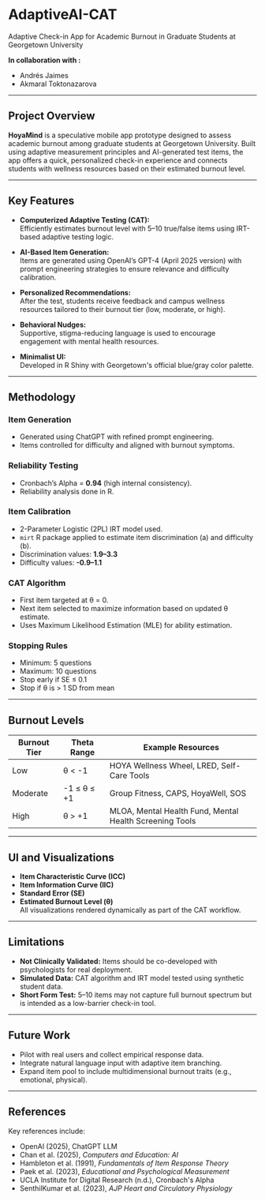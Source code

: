 # AdaptiveAI-CAT
Adaptive Check-in App for Academic Burnout in Graduate Students at Georgetown University
 
**In collaboration with :**  
- Andrés Jaimes  
- Akmaral Toktonazarova  

---

## Project Overview

**HoyaMind** is a speculative mobile app prototype designed to assess academic burnout among graduate students at Georgetown University. Built using adaptive measurement principles and AI-generated test items, the app offers a quick, personalized check-in experience and connects students with wellness resources based on their estimated burnout level.

---

## Key Features

- **Computerized Adaptive Testing (CAT):**  
  Efficiently estimates burnout level with 5–10 true/false items using IRT-based adaptive testing logic.

- **AI-Based Item Generation:**  
  Items are generated using OpenAI’s GPT-4 (April 2025 version) with prompt engineering strategies to ensure relevance and difficulty calibration.

- **Personalized Recommendations:**  
  After the test, students receive feedback and campus wellness resources tailored to their burnout tier (low, moderate, or high).

- **Behavioral Nudges:**  
  Supportive, stigma-reducing language is used to encourage engagement with mental health resources.

- **Minimalist UI:**  
  Developed in R Shiny with Georgetown's official blue/gray color palette.

---

## Methodology

### Item Generation
- Generated using ChatGPT with refined prompt engineering.
- Items controlled for difficulty and aligned with burnout symptoms.

### Reliability Testing
- Cronbach’s Alpha = **0.94** (high internal consistency).
- Reliability analysis done in R.

### Item Calibration
- 2-Parameter Logistic (2PL) IRT model used.
- `mirt` R package applied to estimate item discrimination (a) and difficulty (b).
- Discrimination values: **1.9–3.3**
- Difficulty values: **-0.9–1.1**

### CAT Algorithm
- First item targeted at θ = 0.
- Next item selected to maximize information based on updated θ estimate.
- Uses Maximum Likelihood Estimation (MLE) for ability estimation.

### Stopping Rules
- Minimum: 5 questions  
- Maximum: 10 questions  
- Stop early if SE ≤ 0.1  
- Stop if θ is > 1 SD from mean

---

## Burnout Levels

| Burnout Tier | Theta Range      | Example Resources                                                  |
|--------------|------------------|---------------------------------------------------------------------|
| Low          | θ < -1           | HOYA Wellness Wheel, LRED, Self-Care Tools                         |
| Moderate     | -1 ≤ θ ≤ +1      | Group Fitness, CAPS, HoyaWell, SOS                                 |
| High         | θ > +1           | MLOA, Mental Health Fund, Mental Health Screening Tools            |

---

## UI and Visualizations

- **Item Characteristic Curve (ICC)**  
- **Item Information Curve (IIC)**  
- **Standard Error (SE)**  
- **Estimated Burnout Level (θ)**  
All visualizations rendered dynamically as part of the CAT workflow.

---

## Limitations

- **Not Clinically Validated:** Items should be co-developed with psychologists for real deployment.
- **Simulated Data:** CAT algorithm and IRT model tested using synthetic student data.
- **Short Form Test:** 5–10 items may not capture full burnout spectrum but is intended as a low-barrier check-in tool.

---

## Future Work

- Pilot with real users and collect empirical response data.
- Integrate natural language input with adaptive item branching.
- Expand item pool to include multidimensional burnout traits (e.g., emotional, physical).

---

## References

Key references include:
- OpenAI (2025), ChatGPT LLM
- Chan et al. (2025), *Computers and Education: AI*
- Hambleton et al. (1991), *Fundamentals of Item Response Theory*
- Paek et al. (2023), *Educational and Psychological Measurement*
- UCLA Institute for Digital Research (n.d.), Cronbach's Alpha
- SenthilKumar et al. (2023), *AJP Heart and Circulatory Physiology*


